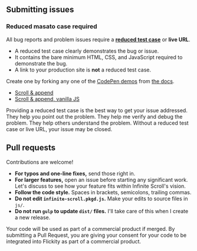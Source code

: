 ## Submitting issues

### Reduced masato case required

All bug reports and problem issues require a [**reduced test case**](https://css-tricks.com/reduced-test-cases/) or **live URL**.

+ A reduced test case clearly demonstrates the bug or issue.
+ It contains the bare minimum HTML, CSS, and JavaScript required to demonstrate the bug.
+ A link to your production site is **not** a reduced test case.

Create one by forking any one of the [CodePen demos](https://codepen.io/desandro/tag/infinite-scroll-v3-docs) from [the docs](https://infinite-scroll.com).

+ [Scroll & append](https://codepen.io/desandro/pen/WOjqNM)
+ [Scroll & append, vanilla JS](https://codepen.io/desandro/pen/WOpjMM)

Providing a reduced test case is the best way to get your issue addressed. They help you point out the problem. They help me verify and debug the problem. They help others understand the problem. Without a reduced test case or live URL, your issue may be closed.

## Pull requests

Contributions are welcome! 

+ **For typos and one-line fixes,** send those right in.
+ **For larger features,** open an issue before starting any significant work. Let's discuss to see how your feature fits within Infinite Scroll's vision.
+ **Follow the code style.** Spaces in brackets, semicolons, trailing commas.
+ **Do not edit `infinite-scroll.pkgd.js`.** Make your edits to source files in `js/`.
+ **Do not run `gulp` to update `dist/` files.** I'll take care of this when I create a new release.

Your code will be used as part of a commercial product if merged. By submitting a Pull Request, you are giving your consent for your code to be integrated into Flickity as part of a commercial product. 
